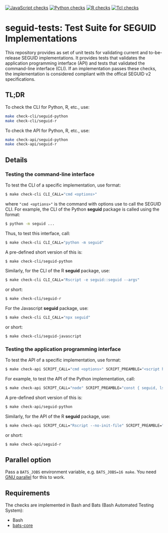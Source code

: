 [![JavaScript checks](https://github.com/seguid/seguid-tests/actions/workflows/check-javascript.yml/badge.svg)](https://github.com/seguid/seguid-tests/actions/workflows/check-javascript.yml)
[![Python checks](https://github.com/seguid/seguid-tests/actions/workflows/check-python.yml/badge.svg)](https://github.com/seguid/seguid-tests/actions/workflows/check-python.yml)
[![R checks](https://github.com/seguid/seguid-tests/actions/workflows/check-r.yml/badge.svg)](https://github.com/seguid/seguid-tests/actions/workflows/check-r.yml)
[![Tcl checks](https://github.com/seguid/seguid-tests/actions/workflows/check-tcl.yml/badge.svg)](https://github.com/seguid/seguid-tests/actions/workflows/check-tcl.yml)


# seguid-tests: Test Suite for SEGUID Implementations

This repository provides as set of unit tests for validating current
and to-be-release SEGUID implementations. It provides tests that
validates the application programming interface (API) and tests that
validated the command-line interface (CLI). If an implementation
passes these checks, the implementation is considered compliant with
the offical SEGUID v2 specifications.


## TL;DR

To check the CLI for Python, R, etc., use:

```sh
make check-cli/seguid-python
make check-cli/seguid-r
```

To check the API for Python, R, etc., use:

```sh
make check-api/seguid-python
make check-api/seguid-r
```


## Details

### Testing the command-line interface

To test the CLI of a specific implementation, use format:

```sh
$ make check-cli CLI_CALL="cmd <options>" 
```

where `"cmd <options>"` is the command with options use to call the
SEGUID CLI.  For example, the CLI of the Python **seguid** package is
called using the format:

```sh
$ python -m seguid ...
```

Thus, to test this interface, call:

```sh
$ make check-cli CLI_CALL="python -m seguid" 
```

A pre-defined short version of this is:

```sh
$ make check-cli/seguid-python
```

Similarly, for the CLI of the R **seguid** package, use:


```sh
$ make check-cli CLI_CALL="Rscript -e seguid::seguid --args" 
```

or short:

```sh
$ make check-cli/seguid-r
```


For the Javascript **seguid** package, use:


```sh
$ make check-cli CLI_CALL="npx seguid" 
```

or short:

```sh
$ make check-cli/seguid-javascript
```


### Testing the application programming interface

To test the API of a specific implementation, use format:

```sh
$ make check-api SCRIPT_CALL="cmd <options>" SCRIPT_PREAMBLE="<script header>" SCRIPT_PRINT_FMT="<print call>"
```

For example, to test the API of the Python implementation, call:

```sh
$ make check-api SCRIPT_CALL="node" SCRIPT_PREAMBLE="const { seguid, lsseguid, ldseguid, csseguid, cdseguid } = require('seguid')" SCRIPT_PRINT_FMT="console.log(%s)"
```

A pre-defined short version of this is:

```sh
$ make check-api/seguid-python
```

Similarly, for the API of the R **seguid** package, use:


```sh
$ make check-api SCRIPT_CALL="Rscript --no-init-file" SCRIPT_PREAMBLE="library(seguid)" SCRIPT_PRINT_FMT="cat(%s)"
```

or short:

```sh
$ make check-api/seguid-r
```

## Parallel option

Pass a `BATS_JOBS` environment variable, e.g. `BATS_JOBS=16 make`.
You need [GNU parallel](https://www.gnu.org/software/parallel/) for
this to work.

## Requirements

The checks are implemented in Bash and Bats (Bash Automated Testing
System):

* Bash
* [bats-core]

[bats-core]: https://bats-core.readthedocs.io/en/stable/
